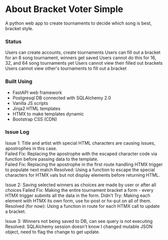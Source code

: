 # About Bracket Voter Simple
A python web app to create tournaments to decide which song is best, bracket style.

### Status
Users can create accounts, create tournaments
Users can fill out a bracket for an 8 song tournament, winners get saved
Users cannot do this for 16, 32, and 64 song tournaments yet
Users cannot view their filled out brackets
Users cannot view other's tournaments to fill out a bracket


### Built Using
- FastAPI web framework
- Postgresql DB connected with SQLAlchemy 2.0
- Vanilla JS scripts
- Jinja2 HTML templates
- HTMX to make templates dynamic
- Bootstrap CSS (CDN)

### Issue Log
Issue 1:  Title and artist with special HTML characters are causing issues, apostrophes in this case.   
Failed Fix: Replacing the apostrophe with the escaped character code via function before passing data to the template.  
Failed Fix: Replacing the apostrophe in the first route handling HTMX trigger to populate next match
Resolved: Using a function to escape the special characters for HTMX vals but not display elements before returning HTML.

Issue 2:  Saving selected winners as choices are made by user or after all choices
Failed Fix: Making the entire tournament bracket a form - every HTMX trigger submits all the data in the form.
Didn't Try: Making each element with HTMX its own form, use hx-post or hx-put on all of them.
Resolved (for now):  Using a function in route for each HTMX call to update a bracket.

Issue 3: Winners not being saved to DB, can see query is not executing
Resolved:  SQLAlchemy session doesn't know I changed mutable JSON object, need to flag the change to get update.
